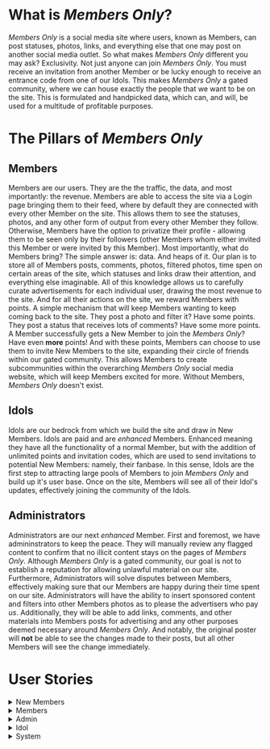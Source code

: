 # What is *Members Only*?

*Members Only* is a social media site where users, known as Members, can post statuses, photos, links, and everything else that one may post on another social media outlet. So what makes *Members Only* different you may ask? Exclusivity. Not just anyone can join *Members Only*. You must receive an invitation from another Member or be lucky enough to receive an entrance code from one of our Idols. This makes *Members Only* a gated community, where we can house exactly the people that we want to be on the site. This is formulated and handpicked data, which can, and will, be used for a multitude of profitable purposes. 

# The Pillars of *Members Only*

## Members

Members are our users. They are the the traffic, the data, and most importantly: the revenue. Members are able to access the site via a Login page bringing them to their feed, where by default they are connected with every other Member on the site. This allows them to see the statuses, photos, and any other form of output from every other Member they follow. Otherwise, Members have the option to privatize their profile - allowing them to be seen only by their followers (other Members whom either invited this Member or were invited by this Member). Most importantly, what do Members bring? The simple answer is: data. And heaps of it. Our plan is to store all of Members posts, comments, photos, filtered photos, time spen on certain areas of the site, which statuses and links draw their attention, and everything else imaginable. All of this knowledge allows us to carefully curate advertisements for each individual user, drawing the most revenue to the site. And for all their actions on the site, we reward Members with points. A simple mechanism that will keep Members wanting to keep coming back to the site. They post a photo and filter it? Have some points. They post a status that receives lots of comments? Have some more points. A Member successfully gets a New Member to join the *Members Only*? Have even **more** points! And with these points, Members can choose to use them to invite New Members to the site, expanding their circle of friends within our gated community. This allows Members to create subcommunities within the overarching *Members Only* social media website, which will keep Members excited for more. Without Members, *Members Only* doesn't exist. 

## Idols

Idols are our bedrock from which we build the site and draw in New Members. Idols are paid and are *enhanced* Members. Enhanced meaning they have all the functionality of a normal Member, but with the addition of unlimited points and invitation codes, which are used to send invitations to potential New Members: namely, their fanbase. In this sense, Idols are the first step to attracting large pools of Members to join *Members Only* and build up it's user base. Once on the site, Members will see all of their Idol's updates, effectively joining the community of the Idols. 

## Administrators

Administrators are our next *enhanced* Member. First and foremost, we have admininstrators to keep the peace. They will manually review any flagged content to confirm that no illicit content stays on the pages of *Members Only*. Although *Members Only* is a gated community, our goal is not to establish a reputation for allowing unlawful material on our site. Furthermore, Administrators will solve disputes between Members, effectively making sure that our Members are happy during their time spent on our site. Administrators will have the ability to insert sponsored content and filters into other Members photos as to please the advertisers who pay *us*. Additionally, they will be able to add links, comments, and other materials into Members posts for advertising and any other purposes deemed necessary around *Members Only*. And notably, the original poster will **not** be able to see the changes made to their posts, but all other Members will see the change immediately. 

# User Stories

<details>
<summary>New Members</summary>
 
### 1. New Member Signs Up For *Members Only* From Invitation Link
Josh receives a link from a friend to join *Members Only*. Naturally, Josh is very excited and is eager to join the site. Josh finds the link in an email from *Members Only* and selects it. He is now brought to a *Members Only* webpage that asks him to confirm that he wants to join *Members Only*. Josh selects the "Yes" button, confirming he wants to join *Members Only*. Upon accepting, he is brought to a Sign Up webpage. The page consists ofa form, with required fields of: First Name, Last Name, Street Address, City/Town, Zip Code, Country (U.S. only), Email Address, and a Password. Josh will then select a checkbox confirming that he accepts the Terms and Conditions of *Members Only*. Finally, Josh will select the "Submit" button, and he is sent a confirmation email to confirm his sign up at *Members Only*. Josh will need to go to this email and select the account confirmation link, finalizing the creation of his account and bringing him to his own *Members Only* account webpage. In order to continue use of *Members Only*, Josh will need to enter his credit card details and confirm a charge. 
 - Non-Functional Aspects:
   - Web Server receives form submission
   - Web Server sends to Node.js backend
   - Node.js backend sends automated email
   - Member's data get sends to database through interface calls

### 2. New Member Signs Up For *Members Only* From Invitation Code
Brianna manages to get her hands on an invitation code to *Members Only* from one of her favorite Idols. To use this, Brianna navigates to the *Members Only* site and is brought to the Login page. Brianna will select "Sign Up With Invitation Code". Upon selecting this, Brianna is brought to a new webpage where she is asked to enter her code. Brianna will enter the code correctly and then select a "Submit" button. Afterwards, she will be brought through the same account creation process as described previously. 
 - Non-Functional Aspects:
   - Web Server receives form submission
   - Web Server sends to Node.js backend
   - Node.js backend sends automated email
   - Member's data get sends to database through interface calls

### 3. New Member's Invitation Link Expires
Liam receives an invitation link to *Members Only*. However, he is very busy and forgets to about it for more than 4 days. Because of this, the email link will expire, and he will lose this opportunity to join the site. To be able to join again he will have to be sent another invitation link. 
 - Non-Functional Aspects:
   - Node.js backend keeps track of how long unnaccepted invitation has been sent out
   - Node.js backend terminates validity of invitation instance

### 4. New Member Confirms Credit Card Details
Upon successful creation of her account, Catherine will need to enter her credit card details in order to confirm her identity. Upon successful account creation, Catherine receives an email to confirm her payment details. Catherine will select this link, bringing her to a form on the *Members Only* website. The form has required fields of a valid 16-digit credit card number, her full name, expiration date, and 3-digit CVV. Catherine will then select "Submit". Once approved, she will be brought to her *Members Only* account page.
 - Non-Functional Aspects:
   - Web Server receives form submission
   - Web Server sends to Node.js backend
   - Member's data get sends to database through interface calls

### 5. New Member Confirms Credit Card Charge
After Catherine successfully confirms her credit card information, she will be charged a random amount between $0.20 and $0.45 that she will need to confirm on the *Members Only*. Catherine will receive an email shortly after submitting her credit details, notifying her that her credit card has been charged for the first time. Catherine will need to confirm the amount charged by *Members Only*. After confirming the charge, Catherine will navigate to the notification email from *Members Only*. Catherine will select the hyperlink in the email, bringing her to a form with an entry field for the value of the charge. Catherine will then enter the correct charge amount and select "Submit". Upon submitting the correct amount, she is brought back to her *Members Only* page as a verified Member. Otherwise, she will be asked to resubmit the correct amount she was charged, and will be locked out after 3 failed attempts.
 - Non-Functional Aspects:
   - Node.js backend sends automated credit card charge using Stripe.js
   - Web Server receives charge amount input
   - Node.js receives input and validates it is the same as amount charged

</details>


<details>
<summary>Members</summary>

### 6. Member Logs in to *Members Only*
Johnson wants to log into *Members Only* and check his feed. To do this, Johnson will navigate to the *Members Only* homepage, which includes a login for existing users form. Johnson will enter his email address and correct password associated with his *Members Only* account. Johnson will then select "Login". If the correct email/password combination are entered, he will then be redirected to his *Members Only* feed. 
- Non-functional Aspects:
   - Web Server receives form submission
   - Node.js backend receives login request and validates credentials

### 7. Member Updates Credit Card Information
Alex must be logged into *Members Only*. From the homepage, he will select "Settings" and be redirected to a *Members Only* webpage. He will then select "Change Payment Details". Alex will now need to confirm his new credit card details [SEE #4]. He will also need to confirm a credit charge [SEE #5].
 - Non-Functional Aspects:
   - Web Server receives form submission
   - Web Server sends to Node.js backend
   - Node.js backend accesses database through interface calls to update information associated with particular Member

### 8. Member Confirms Tri-Monthly Credit Card Charge
Every 3 months, Alex will receive a random credit card charge between the amounts $0.20 and $0.45. He will receive an automated email at specified time period asking him to validate the charge made to his account. He will then select the link within the email. For confirming a credit card charge [SEE # 5]. This must be done within 4 days of receiving the original email. If done correctly, Alex will be able to continue using *Members Only* until his next Tri-Monthly charge.
- Non-Functional Aspects:
   - Node.js backend sends automated credit card charge using Stripe.js
   - Web Server receives charge amount input
   - Node.js receives input and validates it is the same as amount charged

### 9. Member Fails to Confirm Tri-Monthly Charge Before Expiration
Alex does not enter the correct charge amount before expiration (4 days), and is blocked from using *Members Only*. When Alex tries to access *Members Only*, they are directed to a page asking to send an additional charge. Alex selects "Confirm" button. Alex's credit card is charged a random amount between $0.20 and $0.45. Alex receives another email and selects the link within the email. They are redirected to *Member's Only* where they enter the correct charge amount. Alex's use of *Members Only* is restored.
- Non-Functional Aspects:
   - Node.js backend sends automated credit card charge using Stripe.js
   - Web Server receives charge amount input
   - Node.js receives input and validates it is the same as amount charged

### 10. Member Posts a Status Update on Personal Profile
Alex will select an option on their profile page that reads "Create New Post". He will then be met with a textbox popup where he may enter text and/or hyperlinks. If entering a hyperlink, Alex will select the "URL Shortener" button, where he will proceed to enter the full URL. Once finished editing his status update, Alex will select "Post". The URL will appear in shortened form upon posting his status update.

- Non-Functional Aspects:
   - Web Server receives new post
   - Node.js backend receives post information and posts it
   - Node.js backend uses database interface to update post table with new post 

### 11. Member Leaves Comment on Other Member's Status
Alex sees their friend’s status on their profile feed. Alex will select the "Comment" button that appears on the bottom of their friend’s post. Alex will be met with a textbox popup, in which he will type his comment. Once finished, he will select the "Post" button. 
- Non-functional Aspects:
   - Web Server receives new post
   - Node.js backend receives comment information and posts it
   - Node.js backend uses database interface to update comment table with new post 

### 12. Member Invites a Potential New Member to *Members Only*
Alex navigates to the “Invite New Member” button on the *Members Only* homepage to invite his friend Marisa. He will be redirected to a new webpage with a form, with required fields of potential New Member's valid email address, name, and optional dropdown menu of "How You Know This Person". He will then fill in the required fields with Marisa's details, and select "Submit". 1000 points are removed from Alex's account. 
- Non-functional Aspects
   - Web Server receives request to send a new invitation link
   - Node.js backend processes request and sends an automated email with link
   - Node.js backend keeps track of how long invitation has been out for
   
#### 12a. Potential New Member Accepts Invitation
Marisa receives an email from *Members Only* to join. She selects the hyperlink in the email, and is brought to a webpage asking to confirm joing *Members Only*. She selects "Yes". For signup details [SEE #1]. Alex receives 50 points. 
#### 12b. Potential New Member Lets Invitation Link Expire
Marisa receives an email from *Members Only* to join. She does not see the email, or does not want to join *Members Only*. After 4 days, the link expires. Alex loses an additional 100 points. 

### 13. Member Posts Photo to Profile
From their profile page, Alex selects "Post Photo". Alex is met with a popup window, where he navigates to the photo he wishes to post. He confirms the photo, and is able to enter additional text to the post within a textbox. Once complete, Alex selects "Post".
- Non-functional Aspects:
   - Web Server receives new post and photo
   - Node.js backend receives post information and posts it
   - Node.js backend uses database interface to update post table with new post
   - Node.js backend uses database interface to update photo table with new photo

### 14. Member Edits Photo Before Posting
Alex will go through the "Member Posts Photo to Profile" process [SEE # 13], but immediately after choosing his photo he will instead select "Filter Photo". Alex will now be able to scroll through various premade filters available on *Members Only*. Alex will choose a filter that will be applied to their photo, and continue the photo posting process.
- Non-functional Aspects:
   - Web Server receives new post and photo
   - Node.js backend receives post information and posts it
   - Node.js backend uses database interface to update post table with new post 
   - Node.js backend uses database interface to update photo table with new photo
   - Node.js backend uses database interface to update filtered photo table with new photo

### 15. Member Removes Photo Filter
Alex navigates to his profile page and selects the photo he wishes to remove the filter on. Alex selects “Photo Options”. Alex then selects "Remove Filter". The filter is then removed from the photo. Alex is then prompted to confirm their changes. Alex will select "Confirm".
- Non-functional Aspects:
   - Web Server receives new post and photo
   - Node.js backend receives post information and posts it
   - Node.js backend uses database interface to update post table with new post 
   - Node.js backend uses database interface to update photo table with new photo
   - Node.js backend uses database interface to update filtered photo table with new photo

### 16. Member Adds Sponsored Content to Photo
Alex will go through the "Member Posts Photo to Profile" process [SEE # 13], but immediately after choosing his photo he will instead select "Add Sponsored Content". Alex will have the choice of the items currently available on *Members Only*, and can drag and drop them onto his photo. Once finished, Alex will confirm changes by clicking "Confirm". 
- Non-functional Aspects:
   - Web Server receives new post and photo
   - Node.js backend receives post information and posts it
   - Node.js backend uses database interface to update post table with new post 
   - Node.js backend uses database interface to update photo table with new photo
   - Node.js backend uses database interface to update filtered photo table with new photo
   
### 17. Member Flags Photo As Inappropriate/Illegal
Alex is browsing *Members Only* and comes across a photo they believe to be inappropriate
and/or illegal. Alex proceeds to select the “Report” button under said photo. They are then
prompted with a textbox asking for comments on reasoning for reporting the photo. Alex enters
details on why they believe the content to be inappropriate and/or illegal. Alex proceeds to
select the “Confirm” button under the textbox. After selecting confirm, Alex is returned to the
homepage of *Members Only*. 
After hitting confirm, the web server receives the report. The web server sends the report to
backend services. Backend services will process the report, and send to Administrators for
further action.

### 18. Member Forgets Password/Inputs Invalid Password
Johnson wants to log into *Members Only*, but has forgotten his password. He will select the button "Forgot Password". This will redirect him to a different form on the *Members Only* website where he will fill enter the required fields of his email address and full name. Johnson will then be sent an email with a link to reset his password. Johnson will select the link, and be redirected to a *Members Only* webpage. He will be required to enter a new password in one textbox, and confirm his password in a second textbox. He will then select "Submit". If the passwords match, Johnson's password is successfully changed and he is redirected to a webpage confirming successful password change. 
- Non-functional Aspects:
   - Web Server receives form submission
   - Node.js backend receives login request and rejects credentials

### 19. Member Forgets Email/Inputs Invalid Email
Johnson directs himself to the *Members Only* homepage and tries to log into his account. However, Johnson has forgotten the email address associated with his account. Johnson will select "Forgot Email" and be redirected to a form where he must enter his full name and address. After filling in these details, he will select "Submit". If the name and address match a Member at *Members Only*, Johnson will be redirected to a webpage providing his email associated with *Members Only*. 
- Non-functional Aspects:
   - Web Server receives form submission
   - Node.js backend receives login request and rejects credentials

### 20. Member Changes Password
Larry wants to change his password, for security reasons. Larry will select "Settings" from any *Members Only* webpage. Larry will then select "Change Password". Larry will be brought to a separate page where he will be prompted to enter his current password, new password, and confirmation of new password. Larry will then select "Confirm" and the system will verify that the new passwords are identical and current password is correct. If everything is correct, Larry will be redirected back to his *Members Only* feed confirming change of password. If new passwords do not match, he will be met with an error and need to resubmit.  
- Non-functional Aspects:
   - Web Server receives form submission
   - Node.js backend receives new password
   - Node.js uses database interface to update values associated with Member

### 21. Member Changes Visibility Settings 
Danny wants to hide his activity from non-followers on *Members Only*. To do this, Danny will select the "Settings" buttom from any *Members Only* webpage. From here, he will select "Visibility" where he will find a toggle button. He will select the button, changing his profile from "Non-Private" to "Private".privatized profile. This will hide his activity from non-followers.
- Non-functional Aspects:
   - Web Server receives change of privacy request
   - Node.js backend receives request
   - Node.js uses database interface to update values associated with Member
   
### 22. Member Unfollows Another Member
Alex has decided he no longer wants to see Brian's updates on *Members Only* because his posts are annoying. Thankfully, Alex did not invite Brian so he can do this. Alex navigates to Brian's profile page where they select the "Unfollow" button on Brian's page. Alex is then met with a confirmation popup, "Are you sure you want to unfollow **Brian**?". They confirm their choice to unfollow Brian by selecting the "Yes" button. Alex is then redirected to the *Members Only* homepage. Alex can no longer see any of Brian's updates - which he is very happy about. 

### 23. Member Blocks Another Member
Jessica has just broken with Alex, and Alex has been sending threatening messages to Jessica. He won't leave her alone on *Members Only*. She has decided that it's in her best interest to block Alex. Jessica navigates to Alex's profile page on *Members Only*. She selects the "Block" button on Alex's page, where she is met with a confirmation popup with an optional "Reason For Blocking" textbox. Jessica decides to give the details of her experience in this textbox. She then confirms "Are you sure you want to block **Alex**? **This action cannot be undone.**" Jessica selects the "Yes" confirmation button. She is returned to the *Members Only* homepage, and all communication between Jessica and Alex is blocked.
- Non-functional Aspects:
   - Web Server receives block request
   - Node.js backend receives block request
   - Node.js uses blocks data communication between these two Members

### 24. Member Reports Another Member
Phil wants to report another Member on *Members Only* for an offensive action. Phil will navigate to the perpetrator's *Members Only* profile page. He will then select "Report Member". Phil will be redirected to a webpage with a textbox where Phil will enter the details of his report. Phil will then select "Submit". The details of the report will be forwarded to the Administrators of *Members Only* for further review.
- Non-functional Aspects:
   - Web Server receives block request
   - Node.js backend receives block request
   - Node.js uses blocks data communication between these two Members
   - Node.js sends report to Admins

</details>

<details>
<summary>Admin</summary>

### 25. Administrator Removes Member's Access to *Members Only*
Administrator Ava is working through checking the flagged content on the *Members Only* and she encounters the profile of Jonas (a Member) who was flagged for posting inappropriate content.  Ava directs herself to view Jonas’s profile. From there, she may review all the flagged content on his profile and come to a conclusion on whether or not Jonas should be removed or not from *Members Only*.  Ava concludes that Jonas must be removed for violating the site’s posting policy. She selects the “Remove Member” button via the Jonas' profile page, with a confirmation window pop-up. She selects "Confirm. Jonas is removed from *Members Only* and his content is no longer viewable. Jonas receives an email notifying him of this action.
- Non-functional Aspects:
   - Web Server receives removal request
   - Node.js backend receives removal request
   - Node.js disallows Member's credentials to be used to login

### 26. Administrator Removes Content Flagged as Inappropriate/Illegal
Administrator Ava is working through checking the flagged content on *Members Only* and receives a report of inappropriate content in the form of a flagged photo. Ava directs herself to review the flagged photo, and she must come to a conclusion on whether the photo should be removed or not. She deems the content inappropriate/illegal, and proceeds to remove the photo. She selects the “Remove Post/Photo” button on the webpage of the photo, causing a confirmation popup to occur. She selects "Confirm", and the content is removed from *Members Only*.
- Non-functional Aspects:
   - Web Server receives removal request
   - Node.js backend receives removal request
   - Node.js uses database interface to remove data from the site

### 27. Administrator Edits Member's Photo
Administrator Andrew wants to make *Members Only* more visually pleasing. He decides he wants to edit a member’s photo to add a filter in the hopes that it would increase web traffic to the site. First, Andrew directs himself to the webpage containing the photo he wants to edit, on Member Curtis' page. He proceeds to edit the photo [SEE #14-16]. After making the necessary revisions, he selects the "Confirm" button, altering the photo. Curtis will not see the changed content on his own profile but rather what he originally posted - while all other Members of *Members Only* will see the altered photo.
- Non-functional Aspects:
   - Web Server receives new post and photo
   - Node.js backend receives post information and posts it
   - Node.js backend uses database interface to update post table with new post 
   - Node.js backend uses database interface to update photo table with new photo
   - Node.js backend uses database interface to update filtered photo table with new photo

</details>

<details>
<summary>Idol</summary>

### 28. Idol Has All Privileges of a Member
Tony loves using *Members Only*, and as a popular social media figure, he has the designation as an Idol. Due to this, he has all the privileges of a Member [SEE# 6-24].  Addtionally, he has access to unlimited invitations and unlimited invitation codes. Notably, he also has unlimited *Members Only* points.

### 29. Idol Invites a New Member
Tony, an Idol, wants to contribute to the web sites overall Member base count by inviting new members to the site.  He does this to increase the web traffic to *Members Only* and increase his own revenue. As a Member, he may send an invitation via email [SEE# 12]. The alternate mode of invitation is via invitation code. Tony may receive invitation codes by selecting "Invitation Code Generation", which will generate a new random invitation code that is valid for 30 days.
- Non-functional Aspects
   - Web Server receives request to send a new invitation link
   - Node.js backend processes request and sends an automated email with link
   - Node.js backend keeps track of how long invitation has been out for

### 30. Idol Visibility
Idols are the **faces** of *Members Only*, and as such need to be highly visible. Thus, Idols do not have a visibility toggle option like Members. We want it to be the case that all Members should be allowed to see their profiles.

</details>

<details>
<summary>System</summary>

### 31. System Deducts Points From Member  
Alex, a Member, invites a potential New Member (or invitation failed, etc.). The backend receives request, and the database finds the matched Member information in database and updates the matched member's information. The system sends updated point information to the frontend. The system updates the point information in local storage and Alex will see the changes immediately. 

### 32. System Awards Points To Member  
Alex's invitation is accepted or he makes positive actions (posts photo, comment). The backend receives request. The database finds the matched Member information in database and updates the matched member's information. The system sends updated point information to the frontend. The system updates the point information in local storage and Alex will see the changes immediately. 

### 33. System Receives Login Request From Frontend 
Frontend sends a Login request to a backend. The backend receives a request that contains user information. The backend stores a Member's current IP address into the database. Backend confirms whether the information given is matched with user data in database. The backend sends tokens and matched user information to the frontend. 

### 34. System Receives Logout Request From Frontend   
Alex selects the "Logout" button from frontend. Frontend detects when the “Logout” button is selected. The frontend sends Alex’s sign out time to backend. Backend stores Alex's logout time. Frontend removes the session data in local storage. The frontend redirects Alex to a landing page. 

### 35. System Receives Registration Request From Frontend 
A potential New Member (Bob) fills out a registration form and selects the "Register" button. The backend receives a request that contains potential New Member’s information. If the credit card information already exists, the backend sends an error to the frontend  and Bob must fix the error. If the credit card information does not exist in the database, The system checks that the given credit card information is valid using credit card software. If the data is valid, the system stores New Member user information into the database. The frontend redirects Bob to a Login page. If the data is **not** valid, the backend sends an error to the frontend and Bob must fix the error. 

### 36. System Retains Member's Actions (Interests)
Alex, a Member, performs specific expected actions. The frontend detects an item being selected when a Member selects a specific post or other content on the current screen (if a Member stays longer at a specific page of *Members Only*). The frontend sends this information to the backend. The backend receives the data and stores it in the database.

### 37. System Converts URL to Shortened URL 
The frontend sends the request to a backend. Frontend sends a request to the backend with original URL information. The backend receives the request and uses a hash function to generate a shortened URL. The System saves the shortened URL into the database. The System sends the shortened URL to the frontend. In the case of the system cannot perform shortening, it will use the original URL. 

### PLEASE FIX 
The backend receives a request from the frontend. The backend sent a request to the credit card company using a credit card software.
If the credit card is denied, the system freezes the member’s account and changes the permission of the member in a database. 
If the request is successful, the database finds the matched member and takes a point off. Then the system sends updated point information to the frontend. The frontend updates the point information in a local storage and Alex will recoginize the changes.
</details>
